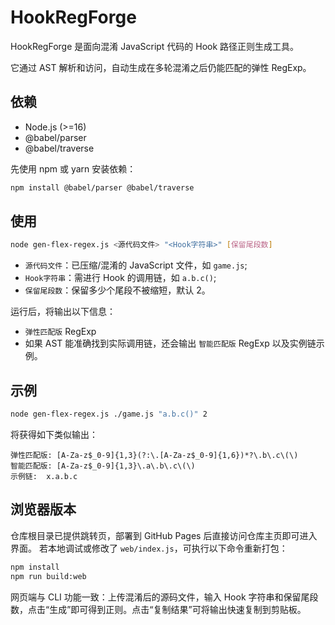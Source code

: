 # HookRegForge

HookRegForge 是面向混淆 JavaScript 代码的 Hook 路径正则生成工具。

它通过 AST 解析和访问，自动生成在多轮混淆之后仍能匹配的弹性 RegExp。

## 依赖

- Node.js (>=16)
- @babel/parser
- @babel/traverse

先使用 npm 或 yarn 安装依赖：

```bash
npm install @babel/parser @babel/traverse
```

## 使用

```bash
node gen-flex-regex.js <源代码文件> "<Hook字符串>" [保留尾段数]
```

- `源代码文件`：已压缩/混淆的 JavaScript 文件，如 `game.js`;
- `Hook字符串`：需进行 Hook 的调用链，如 `a.b.c()`;
- `保留尾段数`：保留多少个尾段不被缩短，默认 2。

运行后，将输出以下信息：

- `弹性匹配版` RegExp
- 如果 AST 能准确找到实际调用链，还会输出 `智能匹配版` RegExp 以及实例链示例。

## 示例

```bash
node gen-flex-regex.js ./game.js "a.b.c()" 2
```

将获得如下类似输出：

```
弹性匹配版: [A-Za-z$_0-9]{1,3}(?:\.[A-Za-z$_0-9]{1,6})*?\.b\.c\(\)
智能匹配版: [A-Za-z$_0-9]{1,3}\.a\.b\.c\(\)
示例链:  x.a.b.c
```

## 浏览器版本

仓库根目录已提供跳转页，部署到 GitHub Pages 后直接访问仓库主页即可进入界面。
若本地调试或修改了 `web/index.js`，可执行以下命令重新打包：

```bash
npm install
npm run build:web
```

网页端与 CLI 功能一致：上传混淆后的源码文件，输入 Hook 字符串和保留尾段数，点击“生成”即可得到正则。点击“复制结果”可将输出快速复制到剪贴板。
